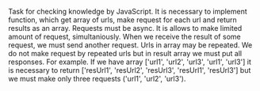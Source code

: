 Task for checking knowledge by JavaScript.
It is necessary to implement function, which get array of urls, make request for each url and return
results as an array. Requests must be async. It is allows to make limited amount of request, simultaniously.
When we receive the result of some request, we must send another request. Urls in array may be repeated.
We do not make request by repeated urls but in result array we must put all responses. 
For example. If we have array
['url1', 'url2', 'url3', 'url1', 'url3']
it is necessary to return 
['resUrl1', 'resUrl2', 'resUrl3', 'resUrl1', 'resUrl3']
but we must make only three requests ('url1', 'url2', 'url3').